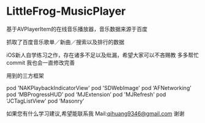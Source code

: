 # LittleFrog-MusicPlayer
基于AVPlayerItem的在线音乐播放器，音乐数据来源于百度

抓取了百度音乐歌单／新曲／搜索以及排行的数据


iOS新人自学练习之作，存在诸多不足以及纰漏，希望大家可以不吝赐教
多多帮忙commit
我也会一直修改完善


用到的三方框架

pod 'NAKPlaybackIndicatorView' 
pod 'SDWebImage'
pod ‘AFNetworking’
pod ‘MBProgressHUD’
pod ‘MJExtension’
pod 'MJRefresh'
pod 'JCTagListView'
pod ‘Masonry’

如果您有什么学习建议,希望能联系我
Mail:qihuang9346@gmail.com
谢谢

